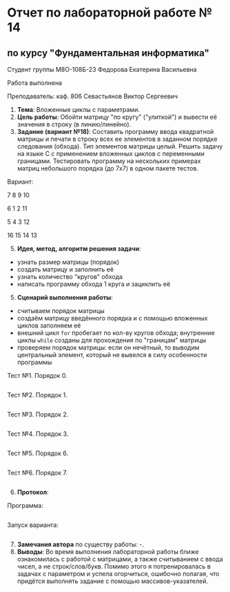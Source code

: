# Отчет по лабораторной работе № 14
## по курсу "Фундаментальная информатика"

Студент группы М8О-108Б-23 Федорова Екатерина Васильевна

Работа выполнена 

Преподаватель: каф. 806 Севастьянов Виктор Сергеевич

1. **Тема**: Вложенные циклы с параметрами.
2. **Цель работы**: Обойти матрицу "по кругу" ("улиткой") и вывести её значения в строку (в линию/линейно).
3. **Задание (вариант №18)**:
Составить программу ввода квадратной матрицы и печати в строку всех ее элементов в заданном порядке
следования (обхода). Тип элементов матрицы целый. Решить задачу на языке С с применением вложенных циклов
с переменными границами. Тестировать программу на нескольких примерах матриц небольшого порядка (до 7х7)
в одном пакете тестов.

Вариант:

7 8 9 10

6 1 2 11

5 4 3 12

16 15 14 13

5. **Идея, метод, алгоритм решения задачи**:

- узнать размер матрицы (порядок)
- создать матрицу и заполнить её
- узнать количество "кругов" обхода
- написать программу обхода 1 круга и зациклить её
5. **Сценарий выполнения работы**: 

- считываем порядок матрицы
- создаём матрицу введённого порядка и с помощью вложенных циклов заполняем её
- внешний цикл `for` пробегает по кол-ву кругов обхода; внутренние циклы `while` созданы для прохождения по
"границам" матрицы
- проверяем порядок матрицы: если он нечётный, то выводим центральный элемент, который не вывелся в силу
особенности программы 

Тест №1. Порядок 0.
```

```

Тест №2. Порядок 1.
```

```

Тест №3. Порядок 2.
```

```

Тест №4. Порядок 3.
```

```

Тест №5. Порядок 6.
```

```

Тест №6. Порядок 7.
```

```

6. **Протокол**:

Программа:
```

```

Запуск варианта:
```
```
7. **Замечания автора** по существу работы: -.
8. **Выводы**: Во время выполнения лабораторной работы ближе ознакомилась с работой с матрицами,
а также считыванием с ввода чисел, а не строк/слов/букв. Помимо этого я потренировалась в задачах с
параметром и успела огорчиться, ошибочно полагая, что придётся выполнять задание с помощью массивов-указателей.

